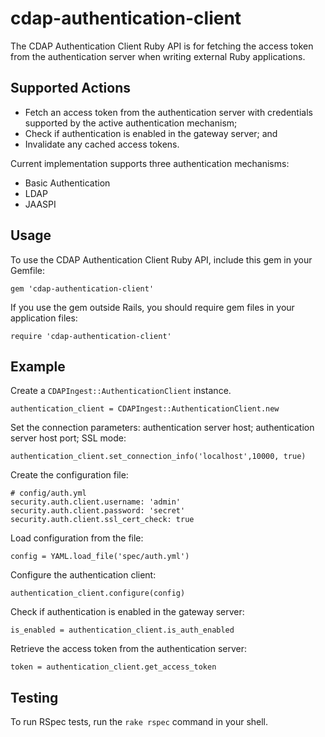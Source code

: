 cdap-authentication-client
==========================

The CDAP Authentication Client Ruby API is for fetching the access token from the authentication server when writing
external Ruby applications.

## Supported Actions

 - Fetch an access token from the authentication server with credentials supported by the active authentication mechanism;
 - Check if authentication is enabled in the gateway server; and
 - Invalidate any cached access tokens. 
 
 Current implementation supports three authentication mechanisms:
 - Basic Authentication
 - LDAP
 - JAASPI

## Usage

 To use the CDAP Authentication Client Ruby API, include this gem in your Gemfile:

 ```
 gem 'cdap-authentication-client'
 ```

 If you use the gem outside Rails, you should require gem files in your application files:

 ```
 require 'cdap-authentication-client'
 ```

## Example

 Create a ```CDAPIngest::AuthenticationClient``` instance.
 
 ```
 authentication_client = CDAPIngest::AuthenticationClient.new
 ```
 Set the connection parameters: authentication server host; authentication server host port; SSL mode:

 ```
 authentication_client.set_connection_info('localhost',10000, true)
 ```

 Create the configuration file:
 
 ```
 # config/auth.yml
 security.auth.client.username: 'admin'
 security.auth.client.password: 'secret'
 security.auth.client.ssl_cert_check: true
 ```  
 
 Load configuration from the file:
 
 ```
 config = YAML.load_file('spec/auth.yml')
 ```

 Configure the authentication client:
 
 ```
 authentication_client.configure(config)
 ```
 
 Check if authentication is enabled in the gateway server:
 
 ```
 is_enabled = authentication_client.is_auth_enabled
 ``` 
                      
 Retrieve the access token from the authentication server:
 
 ```
 token = authentication_client.get_access_token
 ```

## Testing

To run RSpec tests, run the ```rake rspec``` command in your shell.
